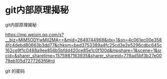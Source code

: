 # git内部原理揭秘



git内部原理揭秘

https://mp.weixin.qq.com/s?__biz=MjM5ODYwMjI2MA==&mid=2649744968&idx=1&sn=4c061ec00e3584fc4debd80663b3dd77&chksm=bed3753389a4fc25cd3e2e5296cdbc645c162ce9f1c0488a9ee856b5bfdd420ce85e1c0f100d&mpshare=1&scene=1&srcid=&sharer_sharetime=1575987163935&sharer_shareid=778ad5bf3b27e0078eb105d7277263f6#rd



git 的密码

